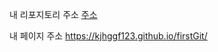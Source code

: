 내 리포지토리 주소
[주소](https://github.com/kjhggf123/kimjhjh/firstGit/)

내 페이지 주소
https://kjhggf123.github.io/firstGit/
